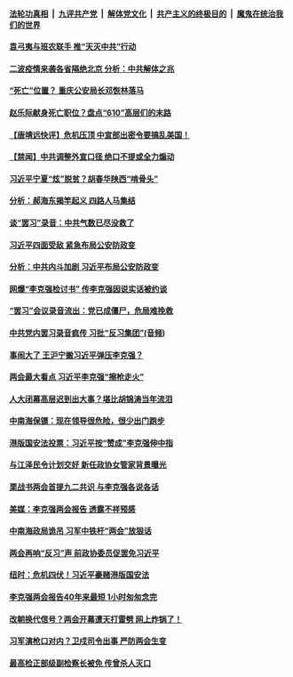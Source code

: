

####  [法轮功真相](../../../../basic/blob/master/README.md?t=06161131) &nbsp;|&nbsp; [九评共产党](../../../../9ping.md/blob/master/README.md?t=06161131) &nbsp;|&nbsp; [解体党文化](../../../../jtdwh.md/blob/master/README.md?t=06161131)  &nbsp;|&nbsp; [共产主义的终极目的](../../../../gczydzjmd.md/blob/master/README.md?t=06161131) &nbsp;|&nbsp; [魔鬼在统治我们的世界](../../../../mgztzwmdsj.md/blob/master/README.md?t=06161131) 

#### [袁弓夷与班农联手 推“天灭中共”行动](../pages/prog1138/a102871777.md?t=06161131) 

#### [二波疫情来袭各省隔绝北京 分析：中共解体之兆](../pages/prog1138/a102871188.md?t=06161131) 

#### [“死亡”位置？ 重庆公安局长邓恢林落马](../pages/prog1138/a102870988.md?t=06161131) 

#### [赵乐际献身死亡职位？盘点“610”高层们的末路](../pages/prog1138/a102868322.md?t=06161131) 

#### [【唐靖远快评】危机压顶 中宣部出密令要搞乱美国！](../pages/prog1138/a102867289.md?t=06161131) 

#### [【禁闻】中共调整外宣口径 绝口不提或全力煽动](../pages/prog1138/a102867127.md?t=06161131) 

#### [习近平宁夏“炫”脱贫？胡春华陕西“啃骨头”](../pages/prog1138/a102866660.md?t=06161131) 

#### [分析：郝海东揭竿起义 四路人马集结](../pages/prog1138/a102866455.md?t=06161131) 

#### [谈“罢习”录音：中共气数已尽没救了](../pages/prog1138/a102866423.md?t=06161131) 

#### [习近平四面受敌 紧急布局公安防政变](../pages/prog1138/a102863931.md?t=06161131) 

#### [分析：中共内斗加剧 习近平布局公安防政变](../pages/prog1138/a102863885.md?t=06161131) 

#### [网爆“李克强检讨书” 传李克强因说实话被约谈](../pages/prog1138/a102862912.md?t=06161131) 

#### [“罢习”会议录音流出：党已成僵尸，危局难挽救](../pages/prog1138/a102862787.md?t=06161131) 

#### [中共党内罢习录音疯传 习批“反习集团”(音频)](../pages/prog1138/a102862024.md?t=06161131) 

#### [事闹大了 王沪宁搬习近平弹压李克强？](../pages/prog1138/a102861988.md?t=06161131) 

#### [两会最大看点 习近平李克强“擦枪走火”](../pages/prog1138/a102860436.md?t=06161131) 

#### [人大闭幕高层迟到出大事？堪比胡锦涛当年流泪](../pages/prog1138/a102859399.md?t=06161131) 

#### [中南海保镖：现在领导很危险，很少出门跑步](../pages/prog1138/a102858639.md?t=06161131) 

#### [港版国安法投票：习近平按“赞成”李克强伸中指](../pages/prog1138/a102858517.md?t=06161131) 

#### [与江泽民令计划交好 新任政协女管家背景曝光](../pages/prog1138/a102857716.md?t=06161131) 

#### [栗战书两会首提九二共识 与李克强各说各话](../pages/prog1138/a102856077.md?t=06161131) 

#### [美媒：李克强两会报告 透露不祥预感](../pages/prog1138/a102855954.md?t=06161131) 

#### [中南海政局诡吊 习军中铁杆“两会”放狠话](../pages/prog1138/a102855175.md?t=06161131) 

#### [两会再响“反习”声 前政协委员促罢免习近平](../pages/prog1138/a102854149.md?t=06161131) 

#### [纽时：危机四伏！习近平豪赌港版国安法](../pages/prog1138/a102853942.md?t=06161131) 

#### [李克强两会报告40年来最短 1小时匆匆念完](../pages/prog1138/a102853259.md?t=06161131) 

#### [改朝换代信号？两会开幕遭天打雷劈 网上炸锅了！](../pages/prog1138/a102853217.md?t=06161131) 


#### [习军演枪口对内？卫戍司令出事 严防两会生变](../pages/prog1138/a102850675.md?t=06161131) 

#### [最高检正部级副检察长被免 传曾杀人灭口](../pages/prog1138/a102850650.md?t=06161131) 

